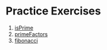 # Practice Exercises

1. [isPrime](../answers/isPrime.js)
2. [primeFactors](../answers/primeFactors.js)
3. [fibonacci](../answers/fibonacci.js)